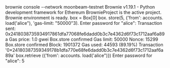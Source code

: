 <div id="termynal" data-termynal>
    <span data-ty="input">brownie console --network moonbeam-testnet</span>
    <span data-ty>Brownie v1.19.1 - Python development framework for Ethereum</span>
    <span data-ty="progress"></span>
    <span data-ty>BrownieProject is the active project.</span>
    <span data-ty>Brownie environment is ready.</span>
    <span data-ty="input" data-ty-prompt=">>>">box = Box[0]</span>
    <span data-ty="progress"></span>
    <span data-ty="input" data-ty-prompt=">>>">box. store(5, {'from': accounts. load('alice"), 'gas-limit: "50000"3).</span>
    <span data-ty>Enter password for "alice":</span>
      <span data-ty>Transaction sent: 0x2418038735934917861dfa77068fe6dadd0b3c7e4362d6f73c1712aaf6a89a</span>
      <span data-ty>Gas price: 1.0 gwei Box.store confirmed Gas limit: 50000 Nonce: 15299</span>
      <span data-ty>Box.store confirmed Block: 1901372 Gas used: 44593 (89.19%)</span>
      <span data-ty="progress"></span>
      <span data-ty>Transaction '0×24180387359349178b1dfa770e68fe6dadd0b3c7e4362d6f73c1712aaf6a89a'</span>
      <span data-ty="input" data-ty-prompt=">>>"> box.retrieve ({'from': accounts. load('alice")})</span>
      <span data-ty>Enter password for "alice":</span>
      <span data-ty>5</span>
      <span data-ty="input" data-ty-prompt=">>>"> </span>
 </span>
</div>
